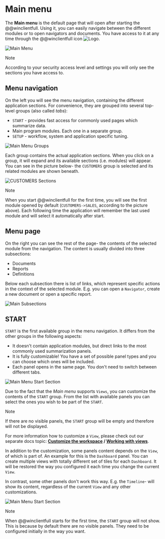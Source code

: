 # Main menu

The **Main menu** is the default page that will open after starting the @@winclientfull. Using it, you can easily 
navigate between the different modules or to open navigators and documents. You have access to it at any time through 
the @@winclientfull icon ![Logo](pictures/logo.png). 

![Main Menu](pictures/main-menu.png)

> [!NOTE]
> According to your security access level and settings you will only see the sections you have access to.

## Menu navigation

On the left you will see the menu navigation, containing the different application sections. For convenience, 
they are grouped into several top-level groups (also called _tabs_):
* `START` - provides fast access for commonly used pages which summarize data.
* Main program modules. Each one in a separate group.
* `SETUP` - workflow, system and application specific tuning.

![Main Menu Groups](pictures/main-menu-groups.png)

Each group contains the actual application sections. When you click on a group, it will expand and its available 
sections (i.e. modules) will appear. You can see in the picture below- the `CUSTOMERS` group is selected and its related 
modules are shown beneath.

![CUSTOMERS Sections](pictures/main-menu-customers-sections.png)

> [!NOTE]
> When you start @@winclientfull for the first time, you will see the first module opened by default 
> (`CUSTOMERS->SALES`, according to the picture above). Each following time the application will 
> remember the last used module and will select it automatically after start.

## Menu page

On the right you can see the rest of the page- the contents of the selected module from the navigation. The content is 
usually divided into three subsections:
* Documents
* Reports
* Definitions

Below each subsection there is list of links, which represent specific actions in the context of the selected module.
E.g. you can open a `Navigator`, create a new document or open a specific report.

![Main Subsections](pictures/main-subsections.png)

## START

`START` is the first available group in the menu navigation. It differs from the other groups in the following aspects:
* It doesn't contain application modules, but direct links to the most commonly used summarization panels.
* It is fully customizable! You have a set of possible panel types and you can choose which ones will be included.
* Each panel opens in the same page. You don't need to switch between different tabs.

![Main Menu Start Section](pictures/main-menu-start.png)

Due to the fact that the *Main menu* supports `Views`, you can customize the contents of the `START` group.
From the list with available panels you can select the ones you wish to be part of the `START`.

> [!NOTE]
> If there are no visible panels, the `START` group will be empty and therefore will not be displayed.

For more information how to customize a `View`, please check out our separate docs topic: 
**[Customize the workspace](https://docs.erp.net/winclient/introduction/workspace-customization/index.html?q=Customize%20the%20workspace) / [Working with views](https://docs.erp.net/winclient/introduction/workspace-customization/working-with-views.html?q=%20Working%20with%20views)**.

In addition to the customization, some panels content depends on the `View`, of which is part of. An example for this
is the `Dashboard` panel. You can create multiple views with totally different set of tiles for each `Dashboard`. It
will be restored the way you configured it each time you change the current `View`.

In contrast, some other panels don't work this way. E.g. the `Timeline`- will show its content, regardless of the current `View` and
any other customizations.

![Main Menu Start Section](pictures/main-menu-start-panels.png)

> [!NOTE]
> When @@winclientfull starts for the first time, the `START` group will not show. This is because 
> by default there are no visible panels. They need to be configured initially in the way you want.
